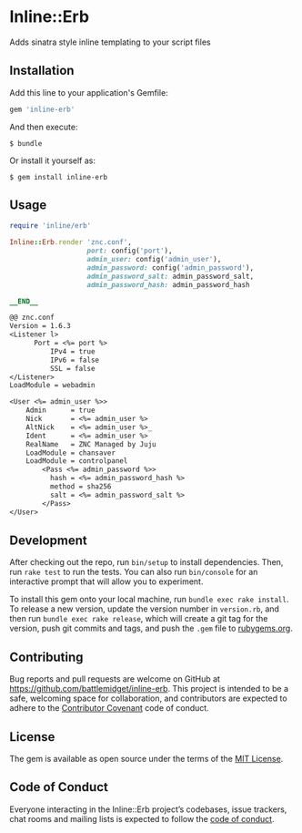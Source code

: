 # Inline::Erb

Adds sinatra style inline templating to your script files

## Installation

Add this line to your application's Gemfile:

```ruby
gem 'inline-erb'
```

And then execute:

    $ bundle

Or install it yourself as:

    $ gem install inline-erb

## Usage

```ruby
require 'inline/erb'

Inline::Erb.render 'znc.conf',
                   port: config('port'),
                   admin_user: config('admin_user'),
                   admin_password: config('admin_password'),
                   admin_password_salt: admin_password_salt,
                   admin_password_hash: admin_password_hash

__END__

@@ znc.conf
Version = 1.6.3
<Listener l>
	  Port = <%= port %>
          IPv4 = true
          IPv6 = false
          SSL = false
</Listener>
LoadModule = webadmin

<User <%= admin_user %>>
	Admin      = true
	Nick       = <%= admin_user %>
	AltNick    = <%= admin_user %>_
	Ident      = <%= admin_user %>
	RealName   = ZNC Managed by Juju
	LoadModule = chansaver
	LoadModule = controlpanel
        <Pass <%= admin_password %>>
          hash = <%= admin_password_hash %>
          method = sha256
          salt = <%= admin_password_salt %>
        </Pass>
</User>
```

## Development

After checking out the repo, run `bin/setup` to install dependencies. Then, run `rake test` to run the tests. You can also run `bin/console` for an interactive prompt that will allow you to experiment.

To install this gem onto your local machine, run `bundle exec rake install`. To release a new version, update the version number in `version.rb`, and then run `bundle exec rake release`, which will create a git tag for the version, push git commits and tags, and push the `.gem` file to [rubygems.org](https://rubygems.org).

## Contributing

Bug reports and pull requests are welcome on GitHub at https://github.com/battlemidget/inline-erb. This project is intended to be a safe, welcoming space for collaboration, and contributors are expected to adhere to the [Contributor Covenant](http://contributor-covenant.org) code of conduct.

## License

The gem is available as open source under the terms of the [MIT License](http://opensource.org/licenses/MIT).

## Code of Conduct

Everyone interacting in the Inline::Erb project’s codebases, issue trackers, chat rooms and mailing lists is expected to follow the [code of conduct](https://github.com/battlemidget/inline-erb/blob/master/CODE_OF_CONDUCT.md).
